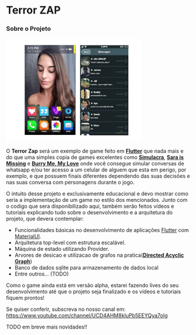 # Terror ZAP
### Sobre o Projeto

![](https://raw.githubusercontent.com/clanazzari/terror_zap_project/master/docs/games_example.jpg)

 O **Terror Zap** será um exemplo de game feito em **[Flutter](https://flutter.dev/ "Flutter")** que nada mais e do que uma simples copia de games excelentes como **[Simulacra](https://store.steampowered.com/app/712730/SIMULACRA/ "Simulacra")**, **[Sara is Missing](https://saraismissing.itch.io/sim "Sara is Missing")** e **[Burry Me, My Love](https://store.steampowered.com/app/808090/Bury_Me_My_Love/ "Burry Me, My Love")** onde você consegue simular conversas de whatsapp e/ou ter acesso a um celular de alguem que esta em perigo, por exemplo, e que possuem finais diferentes dependendo das suas decisões e nas suas conversa com  personagens durante o jogo.

O intuito desse projeto e exclusivamente educacional e devo mostrar como seria a implementação de um game no estilo dos mencionados. Junto com o codigo que sera  disponibilizado aqui, também serão feitos vídeos e tutoriais explicando tudo sobre o desenvolvimento e a arquitetura do projeto, que devera contemplar: 
- Funcionalidades básicas no desenvolvimento de aplicações [Flutter](https://flutter.dev/ "Flutter") com [MaterialUI](https://flutter.dev/docs/development/ui/widgets/material "MaterialUI").
- Arquitetura top-level com estrutura escalável.
- Máquina de estado utilizando Provider.
- Arvores de desicao e utilizacao de grafos na pratica(**[Directed Acyclic Graph](https://en.wikipedia.org/wiki/Directed_acyclic_graph "Directed Acyclic Graph")**)
- Banco de dados sqlite para armazenamento de dados local 
- Entre outros... (TODO)

Como o game ainda está em versão alpha, estarei fazendo lives do seu desenvolvimento até que o projeto seja finalizado e os vídeos e tutoriais fiquem prontos! 

Se quiser conferir, subscreva no nosso canal em: https://www.youtube.com/channel/UCD4AHM8kluPb5EEYQya7oIg


TODO em breve mais novidades!!

